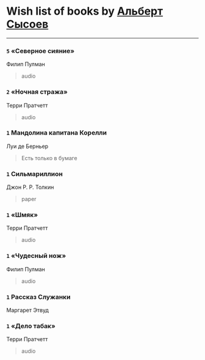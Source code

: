 # Wish list of books by [Альберт Сысоев](http://vk.com/id47446642)
---

### `5` «Северное сияние»
Филип Пулман
> audio

### `2` «Ночная стража»
Терри Пратчетт
> audio

### `1` Мандолина капитана Корелли
Луи де Берньер
> Есть только в бумаге

### `1` Сильмариллион
Джон Р. Р. Толкин
> paper

### `1` «Шмяк»
Терри Пратчетт
> audio

### `1` «Чудесный нож»
Филип Пулман
> audio

### `1` Рассказ Служанки
Маргарет Этвуд

### `1` «Дело табак»
Терри Пратчетт
> audio

